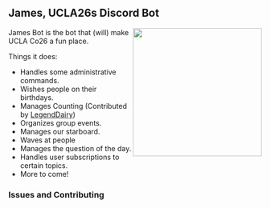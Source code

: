 
## James, UCLA26s Discord Bot  

<img  align="right"  src="https://media.discordapp.net/attachments/818229925517590561/967870109651718164/james.png"  width="256px">

James Bot is the bot that (will) make UCLA Co26 a fun place.

Things it does:
 - Handles some administrative commands.
 - Wishes people on their birthdays.
 - Manages Counting (Contributed by [LegendDairy](https://github.com/leonlenk))
 - Organizes group events.
 - Manages our starboard. 
 - Waves at people
 - Manages the question of the day.
 - Handles user subscriptions to certain topics.
 - More to come!

### Issues and Contributing

